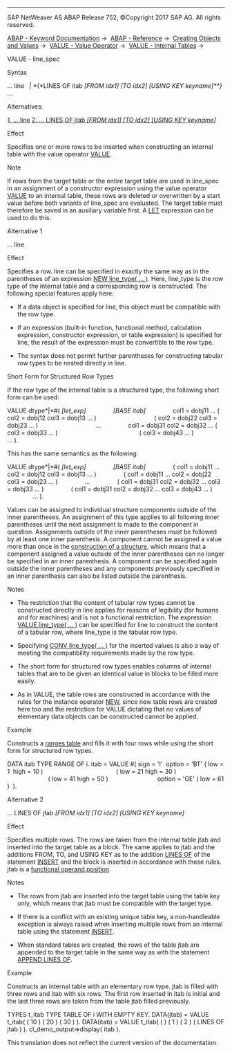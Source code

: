   

* * *

SAP NetWeaver AS ABAP Release 752, ©Copyright 2017 SAP AG. All rights reserved.

[ABAP - Keyword Documentation](https://help.sap.com/doc/abapdocu_752_index_htm/7.52/en-US/abenabap.htm) →  [ABAP - Reference](https://help.sap.com/doc/abapdocu_752_index_htm/7.52/en-US/abenabap_reference.htm) →  [Creating Objects and Values](https://help.sap.com/doc/abapdocu_752_index_htm/7.52/en-US/abencreate_objects.htm) →  [VALUE - Value Operator](https://help.sap.com/doc/abapdocu_752_index_htm/7.52/en-US/abenconstructor_expression_value.htm) →  [VALUE - Internal Tables](https://help.sap.com/doc/abapdocu_752_index_htm/7.52/en-US/abenvalue_constructor_params_itab.htm) → 

VALUE - line\_spec

Syntax

... line
  *|* *{*LINES OF itab *\[*FROM idx1*\]* *\[*TO idx2*\]* *\[*USING KEY keyname*\]**}* ...

Alternatives:

[1\. ... line](#!ABAP_ALTERNATIVE_1@1@)
[2\. ... LINES OF jtab *\[*FROM idx1*\]* *\[*TO idx2*\]* *\[*USING KEY keyname*\]*](#!ABAP_ALTERNATIVE_2@2@)

Effect

Specifies one or more rows to be inserted when constructing an internal table with the value operator [VALUE](https://help.sap.com/doc/abapdocu_752_index_htm/7.52/en-US/abenvalue_constructor_params_itab.htm).

Note

If rows from the target table or the entire target table are used in line\_spec in an assignment of a constructor expression using the value operator [VALUE](https://help.sap.com/doc/abapdocu_752_index_htm/7.52/en-US/abenvalue_constructor_params_itab.htm) to an internal table, these rows are deleted or overwritten by a start value before both variants of line\_spec are evaluated. The target table must therefore be saved in an auxiliary variable first. A [LET](https://help.sap.com/doc/abapdocu_752_index_htm/7.52/en-US/abaplet.htm) expression can be used to do this.

Alternative 1

... line

Effect

Specifies a row. line can be specified in exactly the same way as in the parentheses of an expression [NEW line\_type( ... )](https://help.sap.com/doc/abapdocu_752_index_htm/7.52/en-US/abenconstructor_expression_new.htm). Here, line\_type is the row type of the internal table and a corresponding row is constructed. The following special features apply here:

-   If a data object is specified for line, this object must be compatible with the row type.

-   If an expression (built-in function, functional method, calculation expression, constructor expression, or table expression) is specified for line, the result of the expression must be convertible to the row type.

-   The syntax does not permit further parentheses for constructing tabular row types to be nested directly in line.

Short Form for Structured Row Types

If the row type of the internal table is a structured type, the following short form can be used:

VALUE dtype*|*#( *\[*let\_exp*\]*
               *\[*BASE itab*\]*
               col1 = dobj11 ... ( col2 = dobj12 col3 = dobj13 ... )
                                 ( col2 = dobj22 col3 = dobj23 ... )
                                 ...
               col1 = dobj31 col2 = dobj32 ... ( col3 = dobj33 ... )
                                               ( col3 = dobj43 ... )
               ... ).

This has the same semantics as the following:

VALUE dtype*|*#( *\[*let\_exp*\]*
               *\[*BASE itab*\]*
               ( col1 = dobj11 ... col2 = dobj12 col3 = dobj13 ... )
               ( col1 = dobj11 ... col2 = dobj22 col3 = dobj23 ... )
               ...
               ( col1 = dobj31 col2 = dobj32 ... col3 = dobj33 ... )
               ( col1 = dobj31 col2 = dobj32 ... col3 = dobj43 ... )
               ... ).

Values can be assigned to individual structure components outside of the inner parentheses. An assignment of this type applies to all following inner parentheses until the next assignment is made to the component in question. Assignments outside of the inner parentheses must be followed by at least one inner parenthesis. A component cannot be assigned a value more than once in the [construction of a structure](https://help.sap.com/doc/abapdocu_752_index_htm/7.52/en-US/abennew_constructor_params_struct.htm), which means that a component assigned a value outside of the inner parentheses can no longer be specified in an inner parenthesis. A component can be specified again outside the inner parentheses and any components previously specified in an inner parenthesis can also be listed outside the parenthesis.

Notes

-   The restriction that the content of tabular row types cannot be constructed directly in line applies for reasons of legibility (for humans and for machines) and is not a functional restriction. The expression [VALUE line\_type( ... )](https://help.sap.com/doc/abapdocu_752_index_htm/7.52/en-US/abenconstructor_expression_value.htm) can be specified for line to construct the content of a tabular row, where line\_type is the tabular row type.

-   Specifying [CONV line\_type( ... )](https://help.sap.com/doc/abapdocu_752_index_htm/7.52/en-US/abenconstructor_expression_conv.htm) for the inserted values is also a way of meeting the compatibility requirements made by the row type.

-   The short form for structured row types enables columns of internal tables that are to be given an identical value in blocks to be filled more easily.

-   As in VALUE, the table rows are constructed in accordance with the rules for the instance operator [NEW](https://help.sap.com/doc/abapdocu_752_index_htm/7.52/en-US/abenconstructor_expression_new.htm), since new table rows are created here too and the restriction for VALUE dictating that no values of elementary data objects can be constructed cannot be applied.
    

Example

Constructs a [ranges table](https://help.sap.com/doc/abapdocu_752_index_htm/7.52/en-US/abenranges_table_glosry.htm "Glossary Entry") and fills it with four rows while using the short form for structured row types.

DATA itab TYPE RANGE OF i.
itab = VALUE #( sign = 'I'  option = 'BT' ( low = 1  high = 10 )
                                          ( low = 21 high = 30 )
                                          ( low = 41 high = 50 )
                            option = 'GE' ( low = 61 )  ).

Alternative 2

... LINES OF jtab *\[*FROM idx1*\]* *\[*TO idx2*\]* *\[*USING KEY keyname*\]*

Effect

Specifies multiple rows. The rows are taken from the internal table jtab and inserted into the target table as a block. The same applies to jtab and the additions FROM, TO, and USING KEY as to the addition [LINES OF](https://help.sap.com/doc/abapdocu_752_index_htm/7.52/en-US/abapinsert_itab_linespec.htm) of the statement [INSERT](https://help.sap.com/doc/abapdocu_752_index_htm/7.52/en-US/abapinsert_itab.htm) and the block is inserted in accordance with these rules. jtab is a [functional operand position](https://help.sap.com/doc/abapdocu_752_index_htm/7.52/en-US/abenfunctional_position_glosry.htm "Glossary Entry").

Notes

-   The rows from jtab are inserted into the target table using the table key only, which means that jtab must be compatible with the target type.

-   If there is a conflict with an existing unique table key, a non-handleable exception is always raised when inserting multiple rows from an internal table using the statement [INSERT](https://help.sap.com/doc/abapdocu_752_index_htm/7.52/en-US/abapinsert_itab.htm).

-   When standard tables are created, the rows of the table jtab are appended to the target table in the same way as with the statement [APPEND LINES OF](https://help.sap.com/doc/abapdocu_752_index_htm/7.52/en-US/abapappend_linespec.htm).
    

Example

Constructs an internal table with an elementary row type. jtab is filled with three rows and itab with six rows. The first row inserted in itab is initial and the last three rows are taken from the table jtab filled previously.

TYPES t\_itab TYPE TABLE OF i WITH EMPTY KEY.
DATA(jtab) = VALUE t\_itab( ( 10 ) ( 20 ) ( 30 ) ).
DATA(itab) = VALUE t\_itab( ( ) ( 1 ) ( 2 ) ( LINES OF jtab ) ).
cl\_demo\_output=>display( itab ).

This translation does not reflect the current version of the documentation.